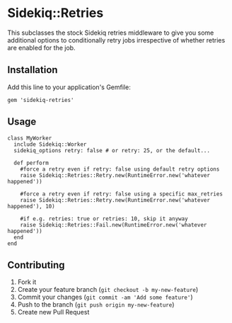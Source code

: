 # Sidekiq::Retries

This subclasses the stock Sidekiq retries middleware to give you some additional options to conditionally retry jobs
irrespective of whether retries are enabled for the job.

## Installation

Add this line to your application's Gemfile:

    gem 'sidekiq-retries'

## Usage

    class MyWorker
      include Sidekiq::Worker
      sidekiq_options retry: false # or retry: 25, or the default...

      def perform
        #force a retry even if retry: false using default retry options
        raise Sidekiq::Retries::Retry.new(RuntimeError.new('whatever happened'))

        #force a retry even if retry: false using a specific max_retries
        raise Sidekiq::Retries::Retry.new(RuntimeError.new('whatever happened'), 10)

        #if e.g. retries: true or retries: 10, skip it anyway
        raise Sidekiq::Retries::Fail.new(RuntimeError.new('whatever happened'))
      end
    end

## Contributing

1. Fork it
2. Create your feature branch (`git checkout -b my-new-feature`)
3. Commit your changes (`git commit -am 'Add some feature'`)
4. Push to the branch (`git push origin my-new-feature`)
5. Create new Pull Request
